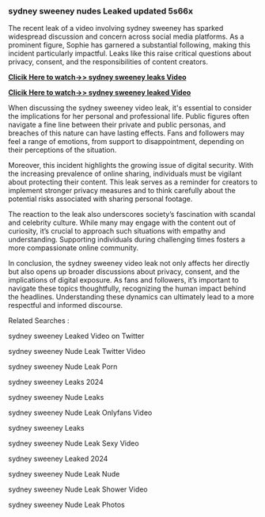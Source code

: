### sydney sweeney nudes Leaked updated 5s66x

The recent leak of a video involving sydney sweeney has sparked widespread discussion and concern across social media platforms. As a prominent figure, Sophie has garnered a substantial following, making this incident particularly impactful. Leaks like this raise critical questions about privacy, consent, and the responsibilities of content creators.


**[Clicik Here to watch->> sydney sweeney leaks Video](http://xxxvd.top)**

**[Clicik Here to watch->> sydney sweeney leaked Video](http://xxxvd.top)**


When discussing the sydney sweeney video leak, it's essential to consider the implications for her personal and professional life. Public figures often navigate a fine line between their private and public personas, and breaches of this nature can have lasting effects. Fans and followers may feel a range of emotions, from support to disappointment, depending on their perceptions of the situation.

Moreover, this incident highlights the growing issue of digital security. With the increasing prevalence of online sharing, individuals must be vigilant about protecting their content. This leak serves as a reminder for creators to implement stronger privacy measures and to think carefully about the potential risks associated with sharing personal footage.

The reaction to the leak also underscores society’s fascination with scandal and celebrity culture. While many may engage with the content out of curiosity, it’s crucial to approach such situations with empathy and understanding. Supporting individuals during challenging times fosters a more compassionate online community.

In conclusion, the sydney sweeney video leak not only affects her directly but also opens up broader discussions about privacy, consent, and the implications of digital exposure. As fans and followers, it’s important to navigate these topics thoughtfully, recognizing the human impact behind the headlines. Understanding these dynamics can ultimately lead to a more respectful and informed discourse.


Related Searches :

sydney sweeney Leaked Video on Twitter

sydney sweeney Nude Leak Twitter Video

sydney sweeney Nude Leak Porn

sydney sweeney Leaks 2024

sydney sweeney Nude Leaks

sydney sweeney Nude Leak Onlyfans Video

sydney sweeney Leaks

sydney sweeney Nude Leak Sexy Video

sydney sweeney Leaked 2024

sydney sweeney Nude Leak Nude

sydney sweeney Nude Leak Shower Video

sydney sweeney Nude Leak Photos

